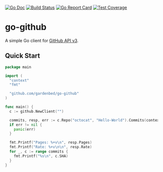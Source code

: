 [![Go Doc][godoc-image]][godoc-url]
[![Build Status][workflow-image]][workflow-url]
[![Go Report Card][goreport-image]][goreport-url]
[![Test Coverage][codecov-image]][codecov-url]

# go-github

A simple Go client for [GitHub API v3](https://docs.github.com/rest).

## Quick Start

```go
package main

import (
  "context"
  "fmt"

  "github.com/gardenbed/go-github"
)

func main() {
  c := github.NewClient("")

  commits, resp, err := c.Repo("octocat", "Hello-World").Commits(context.Background(), 50, 1)
  if err != nil {
    panic(err)
  }

  fmt.Printf("Pages: %+v\n", resp.Pages)
  fmt.Printf("Rate: %+v\n\n", resp.Rate)
  for _, c := range commits {
    fmt.Printf("%s\n", c.SHA)
  }
}
```


[godoc-url]: https://pkg.go.dev/github.com/gardenbed/go-github
[godoc-image]: https://pkg.go.dev/badge/github.com/gardenbed/go-github
[workflow-url]: https://github.com/gardenbed/go-github/actions
[workflow-image]: https://github.com/gardenbed/go-github/workflows/Go/badge.svg
[goreport-url]: https://goreportcard.com/report/github.com/gardenbed/go-github
[goreport-image]: https://goreportcard.com/badge/github.com/gardenbed/go-github
[codecov-url]: https://codecov.io/gh/gardenbed/go-github
[codecov-image]: https://codecov.io/gh/gardenbed/go-github/branch/main/graph/badge.svg

